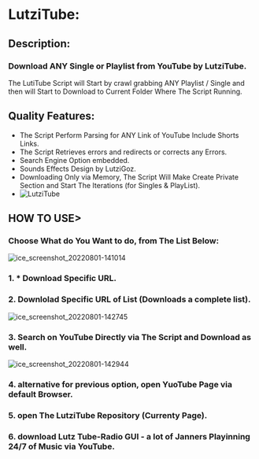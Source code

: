 # LutziTube:
## Description:
### Download ANY Single or Playlist from YouTube by LutziTube.
The LutiTube Script will Start by crawl grabbing ANY Playlist / Single and then will Start to Download to Current Folder Where The Script Running.

## Quality Features:
* The Script Perform Parsing for ANY Link of YouTube Include Shorts Links.
* The Script Retrieves errors and redirects or corrects any Errors.
* Search Engine Option embedded.
* Sounds Effects Design by LutziGoz.
* Downloading Only via Memory, The Script Will Make Create Private Section and Start The Iterations (for Singles & PlayList).
* ![LutziTube](https://user-images.githubusercontent.com/45577616/182126852-db903747-6012-423f-85b0-0d6fec00d551.gif)


## HOW TO USE>
### Choose What do You Want to do, from The List Below:
![ice_screenshot_20220801-141014](https://user-images.githubusercontent.com/45577616/182135702-2eb30172-f7fa-4ae1-aafe-6695c64751a3.png)

### 1. * Download Specific URL.

### 2. Downlolad Specific URL of List (Downloads a complete list).

![ice_screenshot_20220801-142745](https://user-images.githubusercontent.com/45577616/182138452-4c510fd7-ed15-45ea-bcd8-2d9b932d360c.png)

### 3. Search on YouTube Directly via The Script and Download as well.

![ice_screenshot_20220801-142944](https://user-images.githubusercontent.com/45577616/182138746-cbedfe69-df0b-4515-b32f-817ef98001c9.png)

### 4. alternative for previous option, open YuoTube Page via default Browser.

### 5. open The LutziTube Repository (Currenty Page).

### 6. download Lutz Tube-Radio GUI - a lot of Janners Playinning 24/7 of Music via YouTube.


